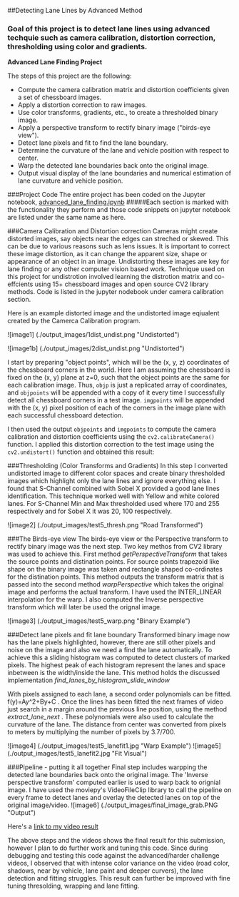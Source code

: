 ##Detecting Lane Lines by Advanced Method
### Goal of this project is to detect lane lines using advanced techquie such as camera calibration, distortion correction, thresholding using color and gradients.

**Advanced Lane Finding Project**

The steps of this project are the following:

* Compute the camera calibration matrix and distortion coefficients given a set of chessboard images.
* Apply a distortion correction to raw images.
* Use color transforms, gradients, etc., to create a thresholded binary image.
* Apply a perspective transform to rectify binary image ("birds-eye view").
* Detect lane pixels and fit to find the lane boundary.
* Determine the curvature of the lane and vehicle position with respect to center.
* Warp the detected lane boundaries back onto the original image.
* Output visual display of the lane boundaries and numerical estimation of lane curvature and vehicle position.

###Project Code
The entire project has been coded on the Jupyter notebook, [advanced_lane_finding.ipynb](./advanced_lane_finding.ipynb)
#####Each section is marked with the functionality they perform and those code snippets on jupyter notebook are listed under the same name as here.

###Camera Calibration and Distortion correction
Cameras might create distorted images, say objects near the edges can streched or skewed. This can be due to various reasons such as lens issues. It is important to correct these image distortion, as it can change the apparent size, shape or appearance of an object in an image. Undistorting these images are key for lane finding or any other computer vision based work. Technique used on this project for undistrotion involved learning the distrotion matrix and co-effcients using 15+ chessboard images and open source CV2 library methods. Code is listed in the jupyter nodebook under camera calibration section.

Here is an example distorted image and the undistorted image eqiualent created by  the Camerca Calibration program.

![image1] (./output_images/1dist_undist.png "Undistorted")

![image1b] (./output_images/2dist_undist.png "Undistorted")

I start by preparing "object points", which will be the (x, y, z) coordinates of the chessboard corners in the world. Here I am assuming the chessboard is fixed on the (x, y) plane at z=0, such that the object points are the same for each calibration image.  Thus, `objp` is just a replicated array of coordinates, and `objpoints` will be appended with a copy of it every time I successfully detect all chessboard corners in a test image.  `imgpoints` will be appended with the (x, y) pixel position of each of the corners in the image plane with each successful chessboard detection.  

I then used the output `objpoints` and `imgpoints` to compute the camera calibration and distortion coefficients using the `cv2.calibrateCamera()` function.  I applied this distortion correction to the test image using the `cv2.undistort()` function and obtained this result: 

###Thresholding (Color Transforms and Gradients)
In this step I converted undistorted image to different color spaces and create binary thresholded images which highlight only the lane lines and ignore everything else. I found that S-Channel combined with Sobel X provided a good lane lines identification. This technique worked well with Yellow and white colored lanes. For S-Channel Min and Max thresholded used where 170 and 255 respectively and for Sobel X it was 20, 100 respectively.

![image2] (./output_images/test5_thresh.png "Road Transformed")

###The Birds-eye view
The birds-eye view or the Perspective transform to rectify binary image was the next step.
Two key methos from CV2 library was used to achieve this. 
First method _getPerspectiveTransform_ that takes the source points and distination points. For source points trapezoid like shape on the binary image was taken and rectangle shaped co-ordinates for the distination points. This method outputs the transform matrix that is passed into the second method _warpPerspective_ which takes the original image and performs the actual transform. I have used the INTER_LINEAR interpolation for the warp. I also computed the Inverse perspective transform which will later be used the orignal image.

![image3] (./output_images/test5_warp.png "Binary Example")

###Detect lane pixels and fit lane boundary
Transformed binary image now has the lane pixels highlighted, however, there are still other pixels and noise on the image and also we need a find the lane automatically. To achieve this a sliding histogram was computed to detect clusters of marked pixels. The highest peak of each histogram represent the lanes and space inbetween is the width/inside the lane. This method holds the discussed implementation _find_lanes_by_histogram_slide_window_ 

With pixels assigned to each lane, a second order polynomials can be fitted. f(y)=Ay^2+By+C . Once the lines has been fitted the next  frames of video just search in a margin around the previous line position, using the method _extract_lane_next_ .
These polynomials were also used to calculate the curvature of the lane. The distance from center was converted from pixels to meters by multiplying the number of pixels by 3.7/700.

![image4] (./output_images/test5_lanefit1.jpg "Warp Example")
![image5] (./output_images/test5_lanefit2.jpg "Fit Visual")

###Pipeline - putting it all together
Final step includes warpping the detected lane boundaries back onto the original image. The 'Inverse perspective transform' computed earlier is used to warp back to orignial image.  I have used the moviepy's VideoFileClip library to call the pipeline on every frame to detect lanes and overlay the detected lanes on top of the original image/video.
![image6] (./output_images/final_image_grab.PNG "Output")

Here's a [link to my video result](./output_video_new.mp4)

The above steps and the videos shows the final result for this submission, however I plan to do further work and tuning this code. Since during debugging and testing this code against the advanced/harder challenge videos, I observed that with intense color variance on the video (road color, shadows, near by vehicle, lane paint and deeper curvers), the lane detection and fitting struggles. This result can further be improved with fine tuning thresolding, wrapping and lane fitting.
